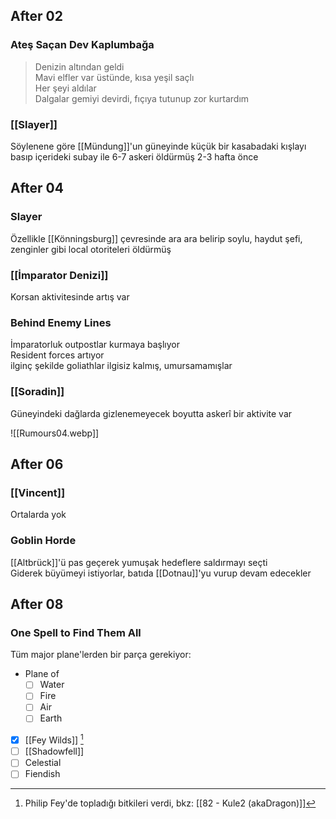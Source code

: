 ---
---  
  
  
## After 02  
  
### Ateş Saçan Dev Kaplumbağa  
> Denizin altından geldi  
> Mavi elfler var üstünde, kısa yeşil saçlı  
> Her şeyi aldılar  
> Dalgalar gemiyi devirdi, fıçıya tutunup zor kurtardım  
  
### [[Slayer]]  
Söylenene göre [[Mündung]]'un güneyinde küçük bir kasabadaki kışlayı basıp içerideki subay ile 6-7 askeri öldürmüş 2-3 hafta önce  
  
  
## After 04  
  
### Slayer  
Özellikle [[Könningsburg]] çevresinde ara ara belirip soylu, haydut şefi, zenginler gibi local otoriteleri öldürmüş  
  
### [[İmparator Denizi]]  
Korsan aktivitesinde artış var  
  
### Behind Enemy Lines  
İmparatorluk outpostlar kurmaya başlıyor  
Resident forces artıyor  
ilginç şekilde goliathlar ilgisiz kalmış, umursamamışlar  
  
### [[Soradin]]  
Güneyindeki dağlarda gizlenemeyecek boyutta askerî bir aktivite var  
  
![[Rumours04.webp]]  
  
## After 06  
### [[Vincent]]  
Ortalarda yok  
  
### Goblin Horde  
[[Altbrück]]'ü pas geçerek yumuşak hedeflere saldırmayı seçti  
Giderek büyümeyi istiyorlar, batıda [[Dotnau]]'yu vurup devam edecekler  
  
  
## After 08  
### One Spell to Find Them All  
Tüm major plane'lerden bir parça gerekiyor:  
  
- Plane of  
	- [ ] Water  
	- [ ] Fire  
	- [ ] Air  
	- [ ] Earth  
- [x] [[Fey Wilds]] [^1]  
- [ ] [[Shadowfell]]  
- [ ] Celestial  
- [ ] Fiendish  
  
[^1]: Philip Fey'de topladığı bitkileri verdi, bkz: [[82 - Kule2 (akaDragon)]]